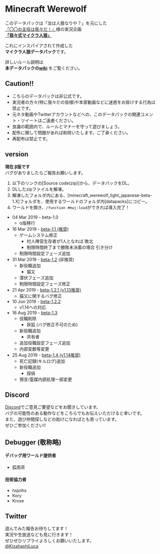 # Minecraft Werewolf

このデータパックは「汝は人狼なりや？」を元にした   
[「〇〇の主役は我々だ！」][1]様の実況企画   
**[「我々式マイクラ人狼」][2]**

これにインスパイアされて作成した  
**マイクラ人狼データパック**です。

詳しいルール説明は  
**本データパックの[wiki][4]**
をご覧ください。

## Caution!!
 - こちらのデータパックは非公式です。
 - 実況者の方々(特に我々だの皆様)や本家動画などに迷惑をお掛けする行為は禁止です。
 - 元ネタ動画やTwitterアカウントなどへの、このデータパックの関連コメント・ツイートはご遠慮ください。
 - 良識の範囲内で、ルールとマナーを守って遊びましょう。
 - 配布に関して問題があれば削除いたします。ご了承ください。
 - 再配布は禁止です。

## version
**現在 β版です**   
バグがありましたらご報告お願いします。

 1. 以下のリンクの[Source code(zip)]から、データパックをDL。
 2. DLしたzipファイルを解凍。
 3. 解凍したフォルダ内にある、[minecraft_werewolf_light_japanese-beta-1.X]フォルダを、使用するワールドのフォルダ内[datapacks]にコピー。
 4. ワールドを開き、`/function #mwj:load`ができれば導入完了！

 - 04 Mar 2019 - beta-1.0
   - α版移行
 - 16 Mar 2019 - [beta-1.1 (推奨)][beta1.1]
   - ゲームシステム修正
     - 村人陣営生存者が1人となれば 敗北
     - 制限時間終了まで勝敗未決着の場合 引き分け
   - 制限時間設定フェーズ追加
 - 31 Mar 2019 - [beta-1.2][beta1.2] (非推奨)
   - 新役職追加
     - 猫又
   - 潜伏フェーズ追加
   - 制限時間設定フェーズ修正
 - 21 Apr 2019 - [beta-1.2.1 (v1.13推奨)][beta1.2.1]
   - 猫又に関するバグ修正
 - 10 Jun 2019 - [beta-1.2.2][beta1.2.2]
   - v1.14への対応
 - 16 Aug 2019 - [beta-1.3][beta1.3]
   - 役職削除
     - 妖狐 (バグ修正不可のため)
   - 新役職追加
     - 共有者
   - 追加役職設定フェーズ追加
   - 内部変数等変更
 - 25 Aug 2019 - [beta-1.4 (v1.14推奨)][beta1.4]
   - 死亡記録(キルログ)追加
   - 新役職追加
     - 探偵
   - 預言/霊媒内部処理一部変更

## Discord
[Discord][5]でご意見ご要望などをお聞きしています。   
バグの可能性のある動作などをこちらでもお伝えいただけると幸いです。   
また、遊び仲間探しなどの助けになればとも思っています。   
ぜひご参加ください!!

## Debugger (敬称略)
#### デバッグ用ワールド提供者
 - 狐雨茶
#### 技術協力者
 - hsjoihs
 - Kory
 - Krose

## Twitter
 遊んでみた報告お待ちしてます！   
 実況や生放送なども見に行きます！   
 ぜひぜひリプライよろしくお願いいたします。   
 [@KizahashiLuca][twitter]

[1]:https://www.youtube.com/channel/UCIZzHNbzlIskx3TxGznRyYg
[2]:https://youtu.be/X9nXLUE6ZIY
[3]:https://dic.nicovideo.jp/id/5501981
[4]:https://github.com/KizahashiLuca/minecraft_werewolf_light_japanese/wiki
[5]:https://discord.gg/ryNDGhU
[beta1.1]:https://github.com/KizahashiLuca/minecraft_werewolf_light_japanese/releases/tag/beta-1.1
[beta1.2]:https://github.com/KizahashiLuca/minecraft_werewolf_light_japanese/releases/tag/beta-1.2
[beta1.2.1]:https://github.com/KizahashiLuca/minecraft_werewolf_light_japanese/releases/tag/beta-1.2.1
[beta1.2.2]:https://github.com/KizahashiLuca/minecraft_werewolf_light_japanese/releases/tag/beta-1.2.2
[beta1.3]:https://github.com/KizahashiLuca/minecraft_werewolf_light_japanese/releases/tag/beta-1.3
[beta1.4]:https://github.com/KizahashiLuca/minecraft_werewolf_light_japanese/releases/tag/beta-1.4
[twitter]:https://www.twitter.com/KizahashiLuca

